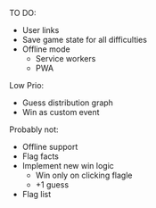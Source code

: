 TO DO:
- User links
- Save game state for all difficulties
- Offline mode
    - Service workers
    - PWA

Low Prio:
- Guess distribution graph
- Win as custom event

Probably not:
- Offline support
- Flag facts
- Implement new win logic
    - Win only on clicking flagle
    - +1 guess
- Flag list
